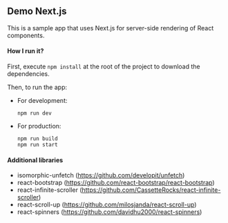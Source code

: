 ## Demo Next.js

This is a sample app that uses Next.js for server-side rendering of React components.

#### How I run it?

First, execute `npm install` at the root of the project to download the dependencies.

Then, to run the app:

- For development:

    ``` 
    npm run dev
    ```
- For production:

    ``` 
    npm run build
    npm run start
    ```

#### Additional libraries

- isomorphic-unfetch (https://github.com/developit/unfetch)
- react-bootstrap (https://github.com/react-bootstrap/react-bootstrap)
- react-infinite-scroller (https://github.com/CassetteRocks/react-infinite-scroller)
- react-scroll-up (https://github.com/milosjanda/react-scroll-up)
- react-spinners (https://github.com/davidhu2000/react-spinners)

